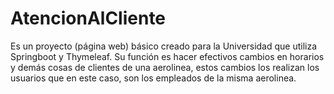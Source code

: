 # AtencionAlCliente
Es un proyecto (página web) básico creado para la Universidad que utiliza Springboot y Thymeleaf. Su función es hacer efectivos cambios en horarios y demás cosas de clientes de una aerolinea, estos cambios los realizan los usuarios que en este caso, son los empleados de la misma aerolinea.
